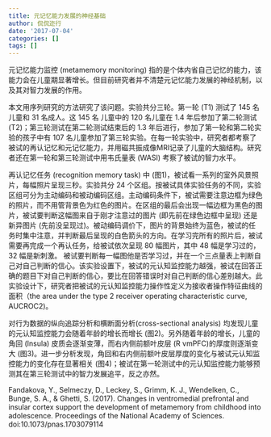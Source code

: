 ```yaml
---
title: 元记忆能力发展的神经基础
author: 侃侃迩行
date: '2017-07-04'
categories: []
tags: []
---
```


元记忆能力监控 (metamemory monitoring) 指的是个体内省自己记忆的能力，该能力会在儿童期显著增长。但目前研究者并不清楚元记忆能力发展的神经机制，以及其对智力发展的作用。

本文用序列研究的方法研究了该问题。实验共分三轮。第一轮 (T1) 测试了 145 名儿童和 31 名成人。这 145 名
儿童中的 120 名儿童在 1.4 年后参加了第二轮测试 (T2)；第三轮测试在第二轮测试结束后的 1.3 年后进行，参加了第一轮和第二轮实验的孩子中有 107 名儿童参加了第三轮实验。在每一轮实验中，研究者都考察了被试的再认记忆和元记忆能力，并用磁共振成像MRI记录了儿童的大脑结构。研究者还在第一轮和第三轮测试中用韦氏量表 (WASI) 考察了被试的智力水平。

再认记忆任务 (recognition memory task) 中 (图1)，被试看一系列的室外风景照片，每幅照片呈现三秒。实验共分 24 个区组。按被试具体实验任务的不同，实验区组可分为主动编码和被动编码区组。主动编码条件下，被试需要注意边框为绿色的照片，而不用管背景色为红色的图片。在区组的最后会出现一幅边框为黑色的图片，被试要判断这幅图来自于刚才注意过的图片 (即先前在绿色边框中呈现) 还是新异图片 (先前没呈现过)。被动编码调价下，图片的背景始终为蓝色，被试的任务时集中注意，并判断最后呈现的白色箭头的方向。在学习完所有的照片后，被试需要再完成一个再认任务，给被试依次呈现 80 幅图片，其中 48 幅是学习过的，32 幅是新刺激。 被试要判断每一幅图他是否学习过，并在一个三点量表上判断自己对自己判断的信心。该实验设置下，被试的元认知监控能力越强，被试在回答正确的题目下对自己判断的信心，要比在回答错误时对自己判断的信心差别越大。此实验设计下，研究者把被试的元认知监控能力操作性定义为接收者操作特征曲线的面积（the area under the type 2 receiver operating characteristic curve, AUCROC2)。

对行为数据的纵向追踪分析和横断面分析(cross-sectional analysis) 均发现儿童的元认知监控能力会随着年龄的增长而增长 (图2)。另外随着年龄的增长，儿童的角回 (Insula) 皮质会逐渐变薄，而右内侧前额叶皮层 (R vmPFC)的厚度则逐渐变大 (图3)。进一步分析发现，角回和右内侧前额叶皮层厚度的变化与被试元认知监控能力的变化存在显著相关 (图4)；被试在第一轮测试中的元认知监控能力能够预测其在第三轮测试中的智力发展追平，反之亦然。

Fandakova, Y., Selmeczy, D., Leckey, S., Grimm, K. J., Wendelken, C., Bunge, S. A., & Ghetti, S. (2017). Changes in ventromedial prefrontal and insular cortex support the development of metamemory from childhood into adolescence. Proceedings of the National Academy of Sciences. doi:10.1073/pnas.1703079114
